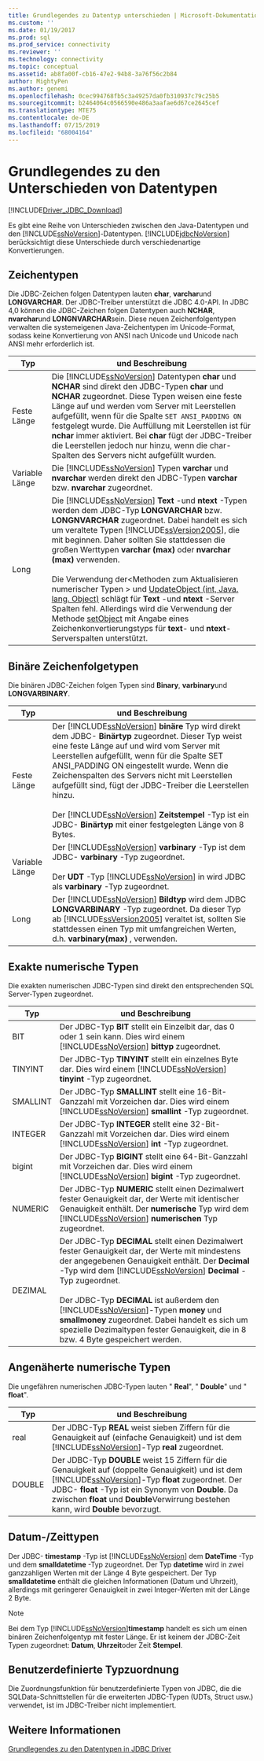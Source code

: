 ```yaml
---
title: Grundlegendes zu Datentyp unterschieden | Microsoft-Dokumentation
ms.custom: ''
ms.date: 01/19/2017
ms.prod: sql
ms.prod_service: connectivity
ms.reviewer: ''
ms.technology: connectivity
ms.topic: conceptual
ms.assetid: ab8fa00f-cb16-47e2-94b8-3a76f56c2b84
author: MightyPen
ms.author: genemi
ms.openlocfilehash: 0cec994768fb5c3a49257da0fb310937c79c25b5
ms.sourcegitcommit: b2464064c0566590e486a3aafae6d67ce2645cef
ms.translationtype: MTE75
ms.contentlocale: de-DE
ms.lasthandoff: 07/15/2019
ms.locfileid: "68004164"
---
```

# <a name="understanding-data-type-differences"></a>Grundlegendes zu den Unterschieden von Datentypen

[!INCLUDE[Driver_JDBC_Download](../../includes/driver_jdbc_download.md)]

Es gibt eine Reihe von Unterschieden zwischen den Java-Datentypen und den [!INCLUDE[ssNoVersion](../../includes/ssnoversion-md.md)]-Datentypen. [!INCLUDE[jdbcNoVersion](../../includes/jdbcnoversion_md.md)] berücksichtigt diese Unterschiede durch verschiedenartige Konvertierungen.  

## <a name="character-types"></a>Zeichentypen

Die JDBC-Zeichen folgen Datentypen lauten **char**, **varchar**und **LONGVARCHAR**. Der JDBC-Treiber unterstützt die JDBC 4.0-API. In JDBC 4,0 können die JDBC-Zeichen folgen Datentypen auch **NCHAR**, **nvarchar**und **LONGNVARCHAR**sein. Diese neuen Zeichenfolgentypen verwalten die systemeigenen Java-Zeichentypen im Unicode-Format, sodass keine Konvertierung von ANSI nach Unicode und Unicode nach ANSI mehr erforderlich ist.  
  
| Typ            | und Beschreibung                                                                                                                                                                                                                                                                                                                                                                                                                                                                                                                                                                                                                                                                                                                                                                                                                |
| --------------- | -------------------------------------------------------------------------------------------------------------------------------------------------------------------------------------------------------------------------------------------------------------------------------------------------------------------------------------------------------------------------------------------------------------------------------------------------------------------------------------------------------------------------------------------------------------------------------------------------------------------------------------------------------------------------------------------------------------------------------------------------------------------------------------------------------------------------- |
| Feste Länge    | Die [!INCLUDE[ssNoVersion](../../includes/ssnoversion-md.md)] Datentypen **char** und **NCHAR** sind direkt den JDBC-Typen **char** und **NCHAR** zugeordnet. Diese Typen weisen eine feste Länge auf und werden vom Server mit Leerstellen aufgefüllt, wenn für die Spalte `SET ANSI_PADDING ON` festgelegt wurde. Die Auffüllung mit Leerstellen ist für **nchar** immer aktiviert. Bei **char** fügt der JDBC-Treiber die Leerstellen jedoch nur hinzu, wenn die char-Spalten des Servers nicht aufgefüllt wurden.                                                                                                                                                                                                                                                                                                                                                                                      |
| Variable Länge | Die [!INCLUDE[ssNoVersion](../../includes/ssnoversion-md.md)] Typen **varchar** und **nvarchar** werden direkt den JDBC-Typen **varchar** bzw. **nvarchar** zugeordnet.                                                                                                                                                                                                                                                                                                                                                                                                                                                                                                                                                                                                                                                 |
| Long            | Die [!INCLUDE[ssNoVersion](../../includes/ssnoversion-md.md)] **Text** -und **ntext** -Typen werden dem JDBC-Typ **LONGVARCHAR** bzw. **LONGNVARCHAR** zugeordnet. Dabei handelt es sich um veraltete Typen [!INCLUDE[ssVersion2005](../../includes/ssversion2005-md.md)], die mit beginnen. Daher sollten Sie stattdessen die großen Werttypen **varchar (max)** oder **nvarchar (max)** verwenden.<br /><br /> Die Verwendung der\<Methoden zum Aktualisieren numerischer Typen > und [UpdateObject (int, Java. lang. Object)](../../connect/jdbc/reference/updateobject-method-int-java-lang-object.md) schlägt für **Text** -und **ntext** -Server Spalten fehl. Allerdings wird die Verwendung der Methode [setObject](../../connect/jdbc/reference/setobject-method-sqlserverpreparedstatement.md) mit Angabe eines Zeichenkonvertierungstyps für **text**- und **ntext**-Serverspalten unterstützt. |
  
## <a name="binary-string-types"></a>Binäre Zeichenfolgetypen

Die binären JDBC-Zeichen folgen Typen sind **Binary**, **varbinary**und **LONGVARBINARY**.  
  
| Typ            | und Beschreibung                                                                                                                                                                                                                                                                                                                                                                                                                                                                          |
| --------------- | ------------------------------------------------------------------------------------------------------------------------------------------------------------------------------------------------------------------------------------------------------------------------------------------------------------------------------------------------------------------------------------------------------------------------------------------------------------------------------------ |
| Feste Länge    | Der [!INCLUDE[ssNoVersion](../../includes/ssnoversion-md.md)] **binäre** Typ wird direkt dem JDBC- **Binärtyp** zugeordnet. Dieser Typ weist eine feste Länge auf und wird vom Server mit Leerstellen aufgefüllt, wenn für die Spalte SET ANSI_PADDING ON eingestellt wurde. Wenn die Zeichenspalten des Servers nicht mit Leerstellen aufgefüllt sind, fügt der JDBC-Treiber die Leerstellen hinzu.<br /><br /> Der [!INCLUDE[ssNoVersion](../../includes/ssnoversion-md.md)] **Zeitstempel** -Typ ist ein JDBC- **Binärtyp** mit einer festgelegten Länge von 8 Bytes. |
| Variable Länge | Der [!INCLUDE[ssNoVersion](../../includes/ssnoversion-md.md)] **varbinary** -Typ ist dem JDBC- **varbinary** -Typ zugeordnet.<br /><br /> Der **UDT** -Typ [!INCLUDE[ssNoVersion](../../includes/ssnoversion-md.md)] in wird JDBC als **varbinary** -Typ zugeordnet.                                                                                                                                                                                                                                 |
| Long            | Der [!INCLUDE[ssNoVersion](../../includes/ssnoversion-md.md)] **Bildtyp** wird dem JDBC **LONGVARBINARY** -Typ zugeordnet. Da dieser Typ ab [!INCLUDE[ssVersion2005](../../includes/ssversion2005-md.md)] veraltet ist, sollten Sie stattdessen einen Typ mit umfangreichen Werten, d.h. **varbinary(max)** , verwenden.                                                                                                                                                                                           |
  
## <a name="exact-numeric-types"></a>Exakte numerische Typen

Die exakten numerischen JDBC-Typen sind direkt den entsprechenden SQL Server-Typen zugeordnet.  
  
| Typ     | und Beschreibung                                                                                                                                                                                                                                                                                                                                                                                                                                                                                   |
| -------- | --------------------------------------------------------------------------------------------------------------------------------------------------------------------------------------------------------------------------------------------------------------------------------------------------------------------------------------------------------------------------------------------------------------------------------------------------------------------------------------------- |
| BIT      | Der JDBC-Typ **BIT** stellt ein Einzelbit dar, das 0 oder 1 sein kann. Dies wird einem [!INCLUDE[ssNoVersion](../../includes/ssnoversion-md.md)] **bittyp** zugeordnet.                                                                                                                                                                                                                                                                                                                                       |
| TINYINT  | Der JDBC-Typ **TINYINT** stellt ein einzelnes Byte dar. Dies wird einem [!INCLUDE[ssNoVersion](../../includes/ssnoversion-md.md)] **tinyint** -Typ zugeordnet.                                                                                                                                                                                                                                                                                                                                                 |
| SMALLINT | Der JDBC-Typ **SMALLINT** stellt eine 16-Bit-Ganzzahl mit Vorzeichen dar. Dies wird einem [!INCLUDE[ssNoVersion](../../includes/ssnoversion-md.md)] **smallint** -Typ zugeordnet.                                                                                                                                                                                                                                                                                                                                     |
| INTEGER  | Der JDBC-Typ **INTEGER** stellt eine 32-Bit-Ganzzahl mit Vorzeichen dar. Dies wird einem [!INCLUDE[ssNoVersion](../../includes/ssnoversion-md.md)] **int** -Typ zugeordnet.                                                                                                                                                                                                                                                                                                                                           |
| bigint   | Der JDBC-Typ **BIGINT** stellt eine 64-Bit-Ganzzahl mit Vorzeichen dar. Dies wird einem [!INCLUDE[ssNoVersion](../../includes/ssnoversion-md.md)] **bigint** -Typ zugeordnet.                                                                                                                                                                                                                                                                                                                                         |
| NUMERIC  | Der JDBC-Typ **NUMERIC** stellt einen Dezimalwert fester Genauigkeit dar, der Werte mit identischer Genauigkeit enthält. Der **numerische** Typ wird dem [!INCLUDE[ssNoVersion](../../includes/ssnoversion-md.md)] **numerischen** Typ zugeordnet.                                                                                                                                                                                                                                                                   |
| DEZIMAL  | Der JDBC-Typ **DECIMAL** stellt einen Dezimalwert fester Genauigkeit dar, der Werte mit mindestens der angegebenen Genauigkeit enthält. Der **Decimal** -Typ wird dem [!INCLUDE[ssNoVersion](../../includes/ssnoversion-md.md)] **Decimal** -Typ zugeordnet.<br /><br /> Der JDBC-Typ **DECIMAL** ist außerdem den [!INCLUDE[ssNoVersion](../../includes/ssnoversion-md.md)]-Typen **money** und **smallmoney** zugeordnet. Dabei handelt es sich um spezielle Dezimaltypen fester Genauigkeit, die in 8 bzw. 4 Byte gespeichert werden. |
  
## <a name="approximate-numeric-types"></a>Angenäherte numerische Typen

Die ungefähren numerischen JDBC-Typen lauten " **Real**", " **Double**" und " **float**".  
  
| Typ   | und Beschreibung                                                                                                                                                                                                                                                                                                   |
| ------ | ------------------------------------------------------------------------------------------------------------------------------------------------------------------------------------------------------------------------------------------------------------------------------------------------------------- |
| real   | Der JDBC-Typ **REAL** weist sieben Ziffern für die Genauigkeit auf (einfache Genauigkeit) und ist dem [!INCLUDE[ssNoVersion](../../includes/ssnoversion-md.md)]-Typ **real** zugeordnet.                                                                                                                                     |
| DOUBLE | Der JDBC-Typ **DOUBLE** weist 15 Ziffern für die Genauigkeit auf (doppelte Genauigkeit) und ist dem [!INCLUDE[ssNoVersion](../../includes/ssnoversion-md.md)]-Typ **float** zugeordnet. Der JDBC- **float** -Typ ist ein Synonym von **Double**. Da zwischen **float** und **Double**Verwirrung bestehen kann, wird **Double** bevorzugt. |
  
## <a name="datetime-types"></a>Datum-/Zeittypen

Der JDBC- **timestamp** -Typ ist [!INCLUDE[ssNoVersion](../../includes/ssnoversion-md.md)] dem **DateTime** -Typ und dem **smalldatetime** -Typ zugeordnet. Der Typ **datetime** wird in zwei ganzzahligen Werten mit der Länge 4 Byte gespeichert. Der Typ **smalldatetime** enthält die gleichen Informationen (Datum und Uhrzeit), allerdings mit geringerer Genauigkeit in zwei Integer-Werten mit der Länge 2 Byte.  
  
> [!NOTE]  
> Bei dem Typ [!INCLUDE[ssNoVersion](../../includes/ssnoversion-md.md)]**timestamp** handelt es sich um einen binären Zeichenfolgentyp mit fester Länge. Er ist keinem der JDBC-Zeit Typen zugeordnet: **Datum**, **Uhrzeit**oder Zeit **Stempel**.  
  
## <a name="custom-type-mapping"></a>Benutzerdefinierte Typzuordnung

Die Zuordnungsfunktion für benutzerdefinierte Typen von JDBC, die die SQLData-Schnittstellen für die erweiterten JDBC-Typen (UDTs, Struct usw.) verwendet, ist im JDBC-Treiber nicht implementiert.  
  
## <a name="see-also"></a>Weitere Informationen

[Grundlegendes zu den Datentypen in JDBC Driver](../../connect/jdbc/understanding-the-jdbc-driver-data-types.md)  
